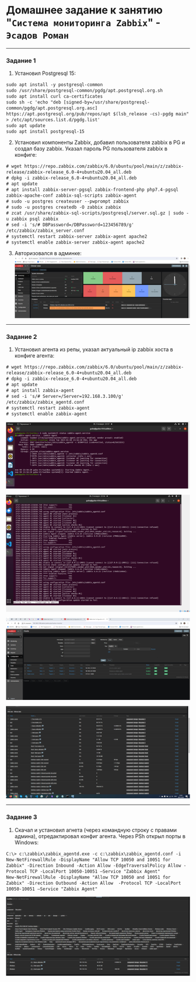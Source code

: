# Домашнее задание к занятию "`Система мониторинга Zabbix`" - `Эсадов Роман`
---
### Задание 1
1. Установил Postgresql 15:
```
sudo apt install -y postgresql-common
sudo /usr/share/postgresql-common/pgdg/apt.postgresql.org.sh
sudo apt install curl ca-certificates
sudo sh -c 'echo "deb [signed-by=/usr/share/postgresql-common/pgdg/apt.postgresql.org.asc] https://apt.postgresql.org/pub/repos/apt $(lsb_release -cs)-pgdg main" > /etc/apt/sources.list.d/pgdg.list'
sudo apt update
sudo apt install postgresql-15
```
2. Установил компоненты Zabbix, добавил пользователя zabbix в PG и создал базу zabbix. Указал пароль PG пользователя zabbix в конфиге:
```
# wget https://repo.zabbix.com/zabbix/6.0/ubuntu/pool/main/z/zabbix-release/zabbix-release_6.0-4+ubuntu20.04_all.deb
# dpkg -i zabbix-release_6.0-4+ubuntu20.04_all.deb
# apt update
# apt install zabbix-server-pgsql zabbix-frontend-php php7.4-pgsql zabbix-apache-conf zabbix-sql-scripts zabbix-agent
# sudo -u postgres createuser --pwprompt zabbix
# sudo -u postgres createdb -O zabbix zabbix
# zcat /usr/share/zabbix-sql-scripts/postgresql/server.sql.gz | sudo -u zabbix psql zabbix
# sed -i 's/# DBPassword=/DBPassword=123456789/g' /etc/zabbix/zabbix_server.conf
# systemctl restart zabbix-server zabbix-agent apache2
# systemctl enable zabbix-server zabbix-agent apache2 
```
3. Авторизовался в админке:
![Zabbix](https://github.com/BeastieBoy93/smon-homeworks/blob/main/photo_2024-01-09_23-59-56.jpg)
---

### Задание 2
1. Установил агента из репы, указал актуальный ip zabbix хоста в конфиге агента:
```
# wget https://repo.zabbix.com/zabbix/6.0/ubuntu/pool/main/z/zabbix-release/zabbix-release_6.0-4+ubuntu20.04_all.deb
# dpkg -i zabbix-release_6.0-4+ubuntu20.04_all.deb
# apt update
# apt install zabbix-agent
# sed -i 's/# Server=/Server=192.168.3.100/g' /etc/zabbix/zabbix_agentd.conf
# systemctl restart zabbix-agent
# systemctl enable zabbix-agent
```
![Agent](https://github.com/BeastieBoy93/smon-homeworks/blob/main/photo_2024-01-09_23-57-23.jpg)

![Logs](https://github.com/BeastieBoy93/smon-homeworks/blob/main/photo_2024-01-09_23-57-16.jpg)

![Hosts](https://github.com/BeastieBoy93/smon-homeworks/blob/main/photo_2024-01-09_23-52-25.jpg)

![Latest data](https://github.com/BeastieBoy93/smon-homeworks/blob/main/photo_2024-01-10_10-06-32.jpg)

---

### Задание 3
1. Скачал и установил агнета (через командную строку с правами админа), отредактировал конфиг агента. Через PSh открыл порты в Windows:
```
C:\> c:\zabbix\zabbix_agentd.exe -c c:\zabbix\zabbix_agentd.conf -i
New-NetFirewallRule -DisplayName "Allow TCP 10050 and 10051 for Zabbix" -Direction Inbound -Action Allow -EdgeTraversalPolicy Allow -Protocol TCP -LocalPort 10050-10051 –Service "Zabbix Agent"
New-NetFirewallRule -DisplayName "Allow TCP 10050 and 10051 for Zabbix" -Direction Outbound -Action Allow  -Protocol TCP -LocalPort 10050-10051 –Service "Zabbix Agent"
```
![Диск C:](https://github.com/BeastieBoy93/smon-homeworks/blob/main/%D0%B8%D0%B7%D0%BE%D0%B1%D1%80%D0%B0%D0%B6%D0%B5%D0%BD%D0%B8%D0%B5.png)

